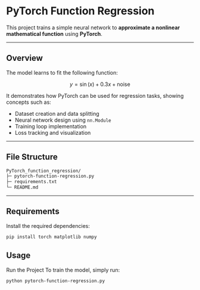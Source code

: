 # PyTorch Function Regression

This project trains a simple neural network to **approximate a nonlinear mathematical function** using **PyTorch**.

---

## Overview

The model learns to fit the following function:

$$
y = \sin(x) + 0.3x + \text{noise}
$$

It demonstrates how PyTorch can be used for regression tasks, showing concepts such as:
- Dataset creation and data splitting  
- Neural network design using `nn.Module`  
- Training loop implementation  
- Loss tracking and visualization  

---


## File Structure

``` bash
PyTorch_function_regression/
├─ pytorch-function-regression.py
├─ requirements.txt
└─ README.md
```
---

## Requirements

Install the required dependencies:
```bash
pip install torch matplotlib numpy
```


## Usage

Run the Project
To train the model, simply run:

```bash
python pytorch-function-regression.py
```

